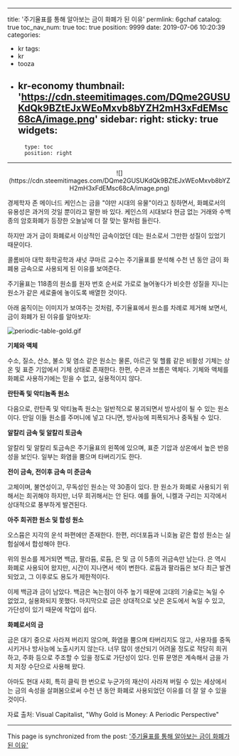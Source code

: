
---
title: '주기율표를 통해 알아보는 금이 화폐가 된 이유'
permlink: 6gchaf
catalog: true
toc_nav_num: true
toc: true
position: 9999
date: 2019-07-06 10:20:39
categories:
- kr
tags:
- kr
- tooza
- kr-economy
thumbnail: 'https://cdn.steemitimages.com/DQme2GUSUKdQk9BZtEJxWEoMxvb8bYZH2mH3xFdEMsc68cA/image.png'
sidebar:
    right:
        sticky: true
widgets:
    -
        type: toc
        position: right
---


<center>
![](https://cdn.steemitimages.com/DQme2GUSUKdQk9BZtEJxWEoMxvb8bYZH2mH3xFdEMsc68cA/image.png)
</center>

경제학자 존 메이너드 케인스는 금을 "야만 시대의 유물"이라고 칭하면서, 화폐로서의 유용성은 과거의 것일 뿐이라고 말한 바 있다. 케인스의 시대보다 현금 없는 거래와 수백 종의 암호화폐가 등장한 오늘날에 더 잘 맞는 말처럼 들린다.​

하지만 과거 금이 화폐로서 이상적인 금속이었던 데는 원소로서 그만한 성질이 있었기 때문이다.​

콜롬비아 대학 화학공학과 새넛 쿠마르 교수는 주기율표를 분석해 수천 년 동안 금이 화폐용 금속으로 사용되게 된 이유를 보여준다.​

주기율표는 118종의 원소를 원자 번호 순서로 가로로 늘어놓다가 비슷한 성질을 지니는 원소가 같은 세로줄에 놓이도록 배열한 것이다.​

아래 움직이는 이미지가 보여주는 것처럼, 주기율표에서 원소를 차례로 제거해 보면서, 금이 화폐가 된 이유를 알아보자:

![periodic-table-gold.gif](https://cdn.steemitimages.com/DQmfCcrT5W5wRF1utNPg6kr5URoJNKq3JZhpt7WzthBUDre/periodic-table-gold.gif)

**기체와 액체**

수소, 질소, 산소, 불소 및 염소 같은 원소는 물론, 아르곤 및 헬륨 같은 비활성 기체는 상온 및 표준 기압에서 기체 상태로 존재한다. 한편, 수은과 브롬은 액체다. 기체와 액체를 화폐로 사용하기에는 믿을 수 없고, 실용적이지 않다.​

**란탄족 및 악티늄족 원소**

다음으로, 란탄족 및 악티늄족 원소는 일반적으로 붕괴되면서 방사성이 될 수 있는 원소이다. 만일 이들 원소를 주머니에 넣고 다니면, 방사능에 피폭되거나 중독될 수 있다.

​**알칼리 금속 및 알칼리 토금속**

알칼리 및 알칼리 토금속은 주기율표의 왼쪽에 있으며, 표준 기압과 상온에서 높은 반응성을 보인다. 일부는 화염을 뿜으며 타버리기도 한다.​

**전이 금속, 전이후 금속 미 준금속**

고체이며, 불연성이고, 무독성인 원소는 약 30종이 있다. 한 원소가 화폐로 사용되기 위해서는 희귀해야 하지만, 너무 희귀해서는 안 된다. 예를 들어, 니켈과 구리는 지각에서 상대적으로 풍부하게 발견된다.

**아주 희귀한 원소 및 합성 원소**

오스뮴은 지각의 운석 파편에만 존재한다. 한편, 러더포듐과 니호늄 같은 합성 원소는 실험실에서 합성해야 한다.​

위의 원소를 제거되면 백금, 팔라듐, 로듐, 은 및 금 이 5종의 귀금속만 남는다. 은 역시 화폐로 사용되어 왔지만, 시간이 지나면서 색이 변한다. 로듐과 팔라듐은 보다 최근 발견되었고, 그 이후로도 용도가 제한적이다.​

이제 백금과 금이 남았다. 백금은 녹는점이 아주 높기 때문에 고대의 기술로는 녹일 수 없었고, 실용화되지 못했다. 마지막으로 금은 상대적으로 낮은 온도에서 녹일 수 있고, 가단성이 있기 때문에 작업이 쉽다.​

**화폐로서의 금**

금은 대기 중으로 사라져 버리지 않으며, 화염을 뿜으며 타버리지도 않고, 사용자를 중독 시키거나 방사능에 노출시키지 않는다. 너무 많이 생산되기 어려울 정도로 적당히 희귀하고, 주화 등으로 주조할 수 있을 정도로 가단성이 있다. 인류 문명은 계속해서 금을 가치 저장 수단으로 사용해 왔다.​

아마도 현대 사회, 특히 클릭 한 번으로 누군가의 재산이 사라져 버릴 수 있는 세상에서는 금의 속성을 살펴봄으로써 수천 년 동안 화폐로 사용되었던 이유를 더 잘 알 수 있을 것이다.​

자료 출처: Visual Capitalist, "Why Gold is Money: A Periodic Perspective"

- - -

This page is synchronized from the post: ['주기율표를 통해 알아보는 금이 화폐가 된 이유'](https://steemit.com/@pius.pius/6gchaf)
